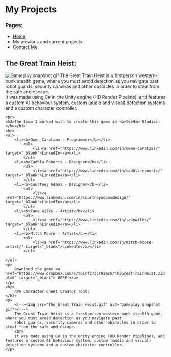 <body>
	<h1>
		My Projects
	</h1>
	<h3> Pages: </h3>
	<ul>
		<li><a href="index.html">Home</a></li>
		<li>My previous and current projects</li>
		<li><a href="ContactMe.html">Contact Me</a></li>
	</ul>
	<h2>
		The Great Train Heist:
	</h2>
	<p>
		<img src="The_Great_Train_Heist.gif" alt="Gameplay snapshot gif">
		The Great Train Heist is a firstperson western-punk stealth game, where you must avoid detection as you navigate past 
		robot guards, security cameras and other obstacles in order to steal from the safe and escape. 
		<br>
		It was made using C# in the Unity engine (HD Render Pipeline), and features a custom AI behaviour system, custom (audio and visual) detection systems and a custom character controller.
	</p>


	<br>
	<h3>The team I worked with to create this game is <b>YeeHaw Studios:</b></h3>
	<br>
	<ul>
		<li><b>Owen Caratzas - Programmer</b></li>
			<ul>
				<li><a href="https://www.linkedin.com/in/owen-caratzas/" target="_blank">LinkedIn</a></li>
			</ul>
		<li><b>Cadhla Roberts - Designer</b></li>
			<ul>
				<li><a href="https://www.linkedin.com/in/cadhla-roberts/" target="_blank">LinkedIn</a></li>
			</ul>
		<li><b>Courtney Adams - Designer</b></li>
			<ul>
				<li><a href="https://www.linkedin.com/in/courtneyadamsdesign/" target="_blank">LinkedIn</a></li>
			</ul>
		<li><b>Tane Wilks - Artist</b></li>
			<ul>
				<li><a href="https://www.linkedin.com/in/tanewilks/" target="_blank">LinkedIn</a></li>
			</ul>
		<li><b>Mitch Moore - Artist</b></li>
			<ul>
				<li><a href="https://www.linkedin.com/in/mitch-moore-artist/" target="_blank">LinkedIn</a></li>
			</ul>
		
	</ul>
	<p>
		Download the game <a href="https://www.dropbox.com/s/toirfc73cr0zmzn/TheGreatTrainHeist.zip?dl=0" target="_blank"> HERE!</a>
	</p>
	<h2>
		RPG Character Cheet Creator Tool:
	</h2>
	<p>
		<!--><img src="The_Great_Train_Heist.gif" alt="Gameplay snapshot gif"><!-->
		The Great Train Heist is a firstperson western-punk stealth game, where you must avoid detection as you navigate past 
		robot guards, security cameras and other obstacles in order to steal from the safe and escape. 
		<br>
		It was made using C# in the Unity engine (HD Render Pipeline), and features a custom AI behaviour system, custom (audio and visual) detection systems and a custom character controller.
	</p>
</body>